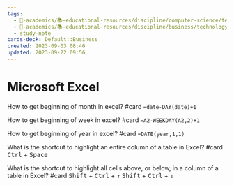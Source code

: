 ```yaml
---
tags:
  - 🔴-academics/📚-educational-resources/discipline/computer-science/technology/microsoft-excel
  - 🔴-academics/📚-educational-resources/discipline/business/technology/microsoft-excel
  - study-note
cards-deck: Default::Business
created: 2023-09-03 08:46
updated: 2023-09-22 09:56
---
```


# Microsoft Excel

How to get beginning of month in excel? #card 
`=date-DAY(date)+1`

How to get beginning of week in excel? #card 
`=A2-WEEKDAY(A2,2)+1`

How to get beginning of year in excel? #card 
`=DATE(year,1,1)`

What is the shortcut to highlight an entire column of a table in Excel? #card 
<kbd>Ctrl</kbd> + <kbd>Space</kbd>

What is the shortcut to highlight all cells above, or below, in a column of a table in Excel? #card
<kbd>Shift</kbd> + <kbd>Ctrl</kbd> + <kbd>↑</kbd>
<kbd>Shift</kbd> + <kbd>Ctrl</kbd> + <kbd>↓</kbd>
 
